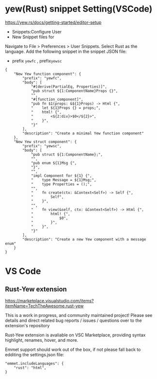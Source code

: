 # yew(Rust) snippet Setting(VSCode)

https://yew.rs/docs/getting-started/editor-setup

- Snippets:Configure User
- New Snippet files for

Navigate to File > Preferences > User Snippets.
Select Rust as the language.
Add the following snippet in the snippet JSON file:

- prefix `yewfc` , prefix`yewsc`

```
{
    "New Yew function component": {
        "prefix": "yewfc",
        "body": [
            "#[derive(PartialEq, Properties)]",
            "pub struct ${1:ComponentName}Props {}",
            "",
            "#[function_component]",
            "pub fn $1(props: &${1}Props) -> Html {",
            "    let ${1}Props {} = props;",
            "    html! {",
            "        <${2:div}>$0</${2}>",
            "    }",
            "}"
        ],
        "description": "Create a minimal Yew function component"
    },
    "New Yew struct component": {
        "prefix": "yewsc",
        "body": [
            "pub struct ${1:ComponentName};",
            "",
            "pub enum ${1}Msg {",
            "}",
            "",
            "impl Component for ${1} {",
            "    type Message = ${1}Msg;",
            "    type Properties = ();",
            "",
            "    fn create(ctx: &Context<Self>) -> Self {",
            "        Self",
            "    }",
            "",
            "    fn view(&self, ctx: &Context<Self>) -> Html {",
            "        html! {",
            "            $0",
            "        }",
            "    }",
            "}"
        ],
        "description": "Create a new Yew component with a message enum"
    }
}
```

# VS Code

## Rust-Yew extension

https://marketplace.visualstudio.com/items?itemName=TechTheAwesome.rust-yew

This is a work in progress, and community maintained project! Please see details and direct related bug reports / issues / questions over to the extension's repository

Rust-Yew extension is avaliable on VSC Marketplace, providing syntax highlight, renames, hover, and more.

Emmet support should work out of the box, if not please fall back to edditing the settings.json file:

```
"emmet.includeLanguages": {
    "rust": "html",
}
```
